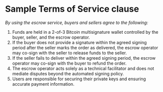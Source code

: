 # Sample Terms of Service clause

_By using the escrow service, buyers and sellers agree to the following:_

1. Funds are held in a 2-of-3 Bitcoin multisignature wallet controlled by the buyer, seller, and the escrow operator.
2. If the buyer does not provide a signature within the agreed signing period after the seller marks the order as delivered, the escrow operator may co-sign with the seller to release funds to the seller.
3. If the seller fails to deliver within the agreed signing period, the escrow operator may co-sign with the buyer to refund the order.
4. The escrow operator acts solely as a technical facilitator and does not mediate disputes beyond the automated signing policy.
5. Users are responsible for securing their private keys and ensuring accurate payment information.
